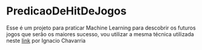 # PredicaoDeHitDeJogos
Esse é um projeto para praticar Machine Learning para descobrir os futuros jogos que serão os maiores sucesso, vou utilizar a mesma técnica utilizada neste [link](https://www.kaggle.com/ignacioch/predicting-vg-hits-1-million-sales-with-lr-rfc) por Ignacio Chavarria
